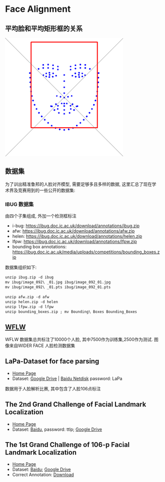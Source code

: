 # Face Alignment

## 平均脸和平均矩形框的关系

![](images/meanshape-meanbbox.png)


## 数据集

为了训出精准鲁邦的人脸对齐模型, 需要足够多且多样的数据, 这里汇总了现在学术界及竞赛用到的一些公开的数据集:

### IBUG 数据集

由四个子集组成, 外加一个检测框标注

- i-bug: https://ibug.doc.ic.ac.uk/download/annotations/ibug.zip
- afw: https://ibug.doc.ic.ac.uk/download/annotations/afw.zip
- helen: https://ibug.doc.ic.ac.uk/download/annotations/helen.zip
- lfpw: https://ibug.doc.ic.ac.uk/download/annotations/lfpw.zip
- bounding box annotations: https://ibug.doc.ic.ac.uk/media/uploads/competitions/bounding_boxes.zip

数据集组织如下:
```
unzip ibug.zip -d ibug
mv ibug/image_092\ _01.jpg ibug/image_092_01.jpg
mv ibug/image_092\ _01.pts ibug/image_092_01.pts

unzip afw.zip -d afw
unzip helen.zip -d helen
unzip lfpw.zip -d lfpw
unzip bounding_boxes.zip ; mv Bounding\ Boxes Bounding_Boxes
```

## [WFLW](https://wywu.github.io/projects/LAB/WFLW.html)

WFLW 数据集总共标注了10000个人脸, 其中7500作为训练集,2500作为测试. 图像来自WIDER FACE 人脸检测数据集

## LaPa-Dataset for face parsing

- [Home Page](https://github.com/JDAI-CV/lapa-dataset)
- Dataset: [Google Drive](https://drive.google.com/file/d/1XOBoRGSraP50_pS1YPB8_i8Wmw_5L-NG/view?usp=sharing) | [Baidu Netdisk](https://pan.baidu.com/s/10GDmsmJJ28ugEJzj5Mu9gQ) password: LaPa

数据用于人脸解析比赛, 其中包含了人脸106点标注

## The 2nd Grand Challenge of Facial Landmark Localization 

- [Home Page](https://fllc-icpr2020.github.io/home/)
- Dataset:  [Baidu](https://pan.baidu.com/s/10jLmWAXRzZ2tN1oRef7Fug), password: ttlp; [Google Drive](https://drive.google.com/file/d/16fiVoBaTtOevQa4mH34rWggfkNKNEL2A/view?usp=sharing)

## The 1st Grand Challenge of 106-p Facial Landmark Localization

- [Home Page](https://facial-landmarks-localization-challenge.github.io/#index)
- Dataset: [Baidu](https://pan.baidu.com/s/1Sma_Lv_y-DtrXgDblYTucA); [Google Drive](https://drive.google.com/uc?id=1gD4xcUUKQo6-70KgBUbODSdQtb_tnuvu&export=download)
- Correct Annotation: [Download](https://github.com/facial-landmarks-localization-challenge/facial-landmarks-localization-challenge.github.io/blob/master/Corrected_landmark.zip?raw=true)